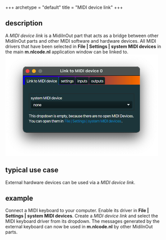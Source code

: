 +++
archetype = "default"
title = "MIDI device link"
+++

## description
A *MIDI device link* is a MidiInOut part that acts as a bridge between other MidiInOut parts and
other MIDI software and hardware devices. All MIDI drivers that have been selected in **File | 
Settings | system MIDI devices** in the main **m.nlcode.nl** application window can be linked to.
![MIDI device link](midi_device_link.png)

## typical use case
External hardware devices can be used via a *MIDI device link*.

## example
Connect a MIDI keyboard to your computer. Enable its driver in **File | 
Settings | system MIDI devices**. Create a *MIDI device link* and select the MIDI keyboard driver
from its dropdown. The messages generated by the external keyboard can now be used in **m.nlcode.nl**
by other MidiInOut parts.

